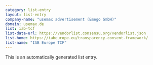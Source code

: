 ```yaml
---
category: list-entry
layout: list-entry
company-name: "usemax advertisement (Emego GmbH)"
domain: usemax.de
list: iab-tcf
list-data-url: https://vendorlist.consensu.org/vendorlist.json
list-home: https://iabeurope.eu/transparency-consent-framework/
list-name: "IAB Europe TCF"
---
```


This is an automatically generated list entry.
